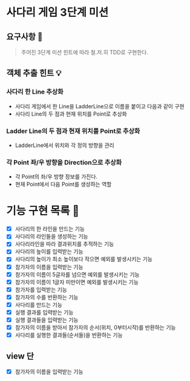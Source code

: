 # 사다리 게임 3단계 미션

## 요구사항 🚀
> 주어진 3단계 미션 힌트에 따라 철.저.히 TDD로 구현한다. 

## 객체 추출 힌트 💡 

### 사다리 한 Line 추상화
* 사다리 게임에서 한 Line을 LadderLine으로 이름을 붙이고 다음과 같이 구현 
* 사다리 Line의 두 점과 현재 위치를 Point로 추상화 

### Ladder Line의 두 점과 현재 위치를 Point로 추상화 
* LadderLine에서 위치와 각 정의 방향을 관리 

### 각 Point 좌/우 방향을 Direction으로 추상화 
* 각 Point의 좌/우 방향 정보를 가진다. 
* 현재 Point에서 다음 Point를 생성하는 역할 

# 기능 구현 목록 🎯
-[x] 사다리의 한 라인을 만드는 기능
-[x] 사다리의 라인들을 생성하는 기능
-[x] 사다리라인을 따라 결과위치를 추적하는 기능
-[x] 사다리의 높이를 입력받는 기능
-[x] 사다리의 높이가 최소 높이보다 작으면 예외를 발생시키는 기능
-[x] 참가자의 이름을 입력받는 기능 
-[x] 참가자의 이름이 5글자를 넘으면 예외를 발생시키는 기능 
-[x] 참가자의 이름이 1글자 미만이면 예외를 발생시키는 기능 
-[x] 참가자를 입력받는 기능
-[x] 참가자의 수를 반환하는 기능
-[x] 사다리를 만드는 기능 
-[x] 실행 결과를 입력받는 기능 
-[x] 실행 결과들을 입력받는 기능
-[x] 참가자의 이름을 받아서 참가자의 순서(위치, 0부터시작)를 반환하는 기능
-[x] 사다리를 실행한 결과들(순서들)을 반환하는 기능

## view 단
-[x] 참가자의 이름을 입력받는 기능 

